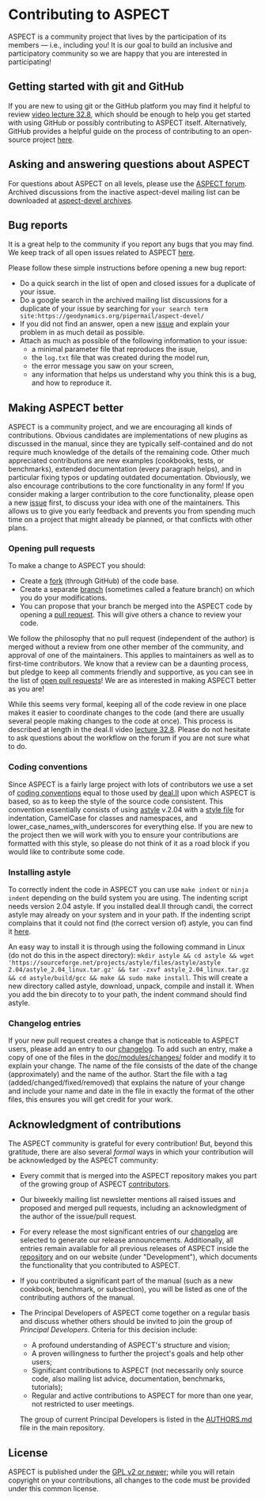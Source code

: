 # Contributing to ASPECT

ASPECT is a community project that lives by the participation of its
members — i.e., including you! It is our goal to build an inclusive
and participatory community so we are happy that you are interested in
participating!

## Getting started with git and GitHub

If you are new to using git or the GitHub platform you may find it
helpful to review [video lecture
32.8](http://www.math.colostate.edu/~bangerth/videos.676.32.8.html), which
should be enough to help you get started with using GitHub or possibly
contributing to ASPECT itself. Alternatively, GitHub provides a helpful
guide on the process of contributing to an open-source project
[here](https://opensource.guide/how-to-contribute/).

## Asking and answering questions about ASPECT

For questions about ASPECT on all levels, please use the
[ASPECT forum](https://community.geodynamics.org/c/aspect).
Archived discussions from the inactive aspect-devel mailing list can be downloaded
at [aspect-devel archives](http://lists.geodynamics.org/pipermail/aspect-devel).

## Bug reports

It is a great help to the community if you report any bugs that you
may find. We keep track of all open issues related to ASPECT
[here](https://github.com/geodynamics/aspect/issues).

Please follow these simple instructions before opening a new bug report:

- Do a quick search in the list of open and closed issues for a duplicate of
  your issue.
- Do a google search in the archived mailing list discussions for a
  duplicate of your issue by searching for
  `your search term site:https://geodynamics.org/pipermail/aspect-devel/`
- If you did not find an answer, open a new
  [issue](https://github.com/geodynamics/aspect/issues/new) and explain your
  problem in as much detail as possible.
- Attach as much as possible of the following information to your issue:
  - a minimal parameter file that reproduces the issue,
  - the `log.txt` file that was created during the model run,
  - the error message you saw on your screen,
  - any information that helps us understand why you think this is a bug, and
    how to reproduce it.

## Making ASPECT better

ASPECT is a community project, and we are encouraging all kinds of
contributions. Obvious candidates are implementations of new plugins as discussed in
the manual, since they are typically self-contained and do not
require much knowledge of the details of the remaining code. Other much
appreciated contributions are new examples (cookbooks, tests, or benchmarks),
extended documentation (every paragraph helps), and in particular fixing typos
or updating outdated documentation. Obviously, we also encourage
contributions to the core functionality in any form! If you consider making a
larger contribution to the core functionality, please open a new
[issue](https://github.com/geodynamics/aspect/issues/new) first, to discuss
your idea with one of the maintainers. This allows us to give you early
feedback and prevents you from spending much time on a project that might already be
planned, or that conflicts with other plans.

### Opening pull requests

To make a change to ASPECT you should:

- Create a
[fork](https://guides.github.com/activities/forking/#fork) (through GitHub) of
the code base.
- Create a separate
[branch](https://guides.github.com/introduction/flow/) (sometimes called a
feature branch) on which you do your modifications.
- You can propose that your branch be merged into the ASPECT
code by opening a [pull request](https://guides.github.com/introduction/flow/).
This will give others a chance to review your code.

We follow the philosophy that no pull request (independent of the author) is
merged without a review from one other member of the community, and approval of
one of the maintainers. This applies to maintainers as well as to first-time
contributors. We know that a review can be a daunting process, but pledge to
keep all comments friendly and supportive, as you can see in the list of [open
pull requests](https://github.com/geodynamics/aspect/pulls)! We are as
interested in making ASPECT better as you are!

While this seems very
formal, keeping all of the code review in one place makes it easier to
coordinate changes to the code (and there are usually several people making
changes to the code at once). This process is described at length in the
deal.II video [lecture
32.8](http://www.math.colostate.edu/~bangerth/videos.676.32.8.html).  Please do
not hesitate to ask questions about the workflow on the forum if you are
not sure what to do.

### Coding conventions

Since ASPECT is a fairly large project with lots of contributors we
use a set of
[coding conventions](https://www.dealii.org/developer/doxygen/deal.II/CodingConventions.html)
equal to those used by [deal.II](http://www.dealii.org)
upon which ASPECT is based, so as to keep the style of the source code
consistent. This convention essentially consists of using
[astyle](http://astyle.sourceforge.net/astyle.html) v.2.04 with a
[style file](https://github.com/geodynamics/aspect/blob/main/contrib/utilities/astyle.rc)
for indentation, CamelCase for classes and
namespaces, and lower_case_names_with_underscores for everything else. If you
are new to the project then we will work with you to ensure your contributions
are formatted with this style, so please do not think of it as a road block if
you would like to contribute some code.

### Installing astyle

To correctly indent the code in ASPECT you can use `make indent` or `ninja indent`
depending on the build system you are using. The indenting script needs version 2.04 astyle.
If you installed deal.II through candi, the correct astyle may already on your system and in your path.
If the indenting script complains that it could not find (the correct version of) astyle,
you can find it [here](https://sourceforge.net/projects/astyle/files/astyle/astyle%202.04/).

An easy way to install it is through using the following command in Linux (do not do this in the aspect directory):
`mkdir astyle && cd astyle && wget 'https://sourceforge.net/projects/astyle/files/astyle/astyle 2.04/astyle_2.04_linux.tar.gz' && tar -zxvf astyle_2.04_linux.tar.gz && cd astyle/build/gcc && make && sudo make install`.
This will create a new directory called astyle, download, unpack, compile and install it.
When you add the bin direcoty to to your path, the indent command should find astyle.

### Changelog entries

If your new pull request creates a change that is noticeable to ASPECT users,
please add an entry to our
[changelog](http://aspect.geodynamics.org/doc/doxygen/changes_current.html). To
add such an entry, make a copy of one of the files in the
[doc/modules/changes/](https://github.com/geodynamics/aspect/tree/main/doc/modules/changes)
folder and modify it to explain
your change. The name of the file consists of the date of the change
(approximately) and the name of the author. Start the file with a tag
(added/changed/fixed/removed) that explains the nature of your change and
include your name and date in the file in exactly the format of the other
files, this ensures you will get credit for your work.

## Acknowledgment of contributions

The ASPECT community is grateful for every contribution! But, beyond
this gratitude, there are also several *formal*
ways in which your contribution will be acknowledged by the ASPECT community:

- Every commit that is merged into the ASPECT repository makes you part of
  the growing group of ASPECT
  [contributors](https://github.com/geodynamics/aspect/graphs/contributors).
- Our biweekly mailing list newsletter mentions all raised issues and proposed
  and merged pull requests, including an acknowledgment of the author of the
  issue/pull request.
- For every release the most significant entries of our
  [changelog](http://aspect.geodynamics.org/doc/doxygen/changes_current.html)
  are selected to generate our release announcements. Additionally, all entries
  remain available for all previous releases of ASPECT inside the
  [repository](https://github.com/geodynamics/aspect/tree/main/doc/modules)
  and on our website (under "Development"), which documents the functionality
  that you contributed to ASPECT.
- If you contributed a significant part of the manual (such as a new cookbook,
  benchmark, or subsection), you will be listed as one of the contributing
  authors of the manual.
- The Principal Developers of ASPECT come together on a regular basis and discuss
  whether others should be invited to join the
  group of *Principal Developers*. Criteria
  for this decision include:

  - A profound understanding of ASPECT's structure and vision;
  - A proven willingness to further the project's goals and help other users;
  - Significant contributions to ASPECT (not necessarily only source code,
    also mailing list advice, documentation, benchmarks, tutorials);
  - Regular and active contributions to ASPECT for more than one year,
    not restricted to user meetings.

  The group of current Principal Developers is listed in the
  [AUTHORS.md](https://github.com/geodynamics/aspect/blob/main/AUTHORS.md)
  file in the main repository.

## License

ASPECT is published under the
[GPL v2 or newer](https://github.com/geodynamics/aspect/blob/main/LICENSE);
while you will retain copyright on your contributions, all changes to the code
must be provided under this common license.
